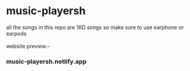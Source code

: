 # music-playersh
all the songs in this repo are 16D songs so make sure to use earphone or earpods <br>
<br>website preview:- <br>

<h3>music-playersh.netlify.app </h3>

